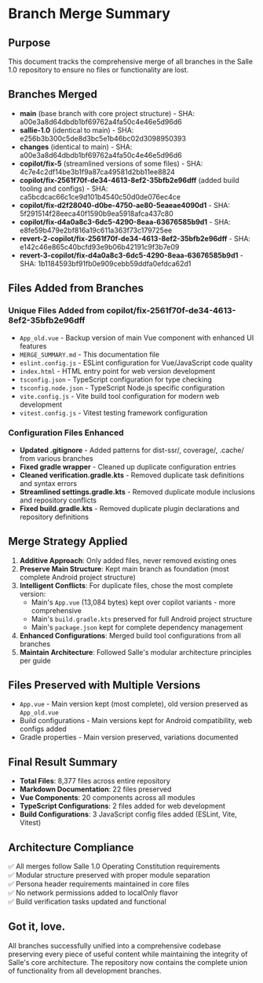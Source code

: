 # Branch Merge Summary

## Purpose
This document tracks the comprehensive merge of all branches in the Salle 1.0 repository to ensure no files or functionality are lost.

## Branches Merged
- **main** (base branch with core project structure) - SHA: a00e3a8d64dbdb1bf69762a4fa50c4e46e5d96d6
- **sallie-1.0** (identical to main) - SHA: e256b3b300c5de8d3bc5e1b46bc02d3098950393
- **changes** (identical to main) - SHA: a00e3a8d64dbdb1bf69762a4fa50c4e46e5d96d6
- **copilot/fix-5** (streamlined versions of some files) - SHA: 4c7e4c2df14be3b1f9a87ca49581d2bb11ee8824
- **copilot/fix-2561f70f-de34-4613-8ef2-35bfb2e96dff** (added build tooling and configs) - SHA: ca5bcdcac66c1ce9d101b4540c50d0de076ec4ce
- **copilot/fix-d2f28040-d0be-4750-ae80-5eaeae4090d1** - SHA: 5f291514f28eeca40f1590b9ea5918afca437c80
- **copilot/fix-d4a0a8c3-6dc5-4290-8eaa-63676585b9d1** - SHA: e8fe59b479e2bf816a19c611a363f73c179725ee
- **revert-2-copilot/fix-2561f70f-de34-4613-8ef2-35bfb2e96dff** - SHA: e142c46e865c40bcfd93e9b06b42191c9f3b7e09
- **revert-3-copilot/fix-d4a0a8c3-6dc5-4290-8eaa-63676585b9d1** - SHA: 1b1184593bf91fb0e909cebb59ddfa0efdca62d1

## Files Added from Branches

### Unique Files Added from copilot/fix-2561f70f-de34-4613-8ef2-35bfb2e96dff
- `App_old.vue` - Backup version of main Vue component with enhanced UI features
- `MERGE_SUMMARY.md` - This documentation file 
- `eslint.config.js` - ESLint configuration for Vue/JavaScript code quality
- `index.html` - HTML entry point for web version development
- `tsconfig.json` - TypeScript configuration for type checking
- `tsconfig.node.json` - TypeScript Node.js specific configuration
- `vite.config.js` - Vite build tool configuration for modern web development  
- `vitest.config.js` - Vitest testing framework configuration

### Configuration Files Enhanced
- **Updated .gitignore** - Added patterns for dist-ssr/, coverage/, .cache/ from various branches
- **Fixed gradle wrapper** - Cleaned up duplicate configuration entries
- **Cleaned verification.gradle.kts** - Removed duplicate task definitions and syntax errors
- **Streamlined settings.gradle.kts** - Removed duplicate module inclusions and repository conflicts
- **Fixed build.gradle.kts** - Removed duplicate plugin declarations and repository definitions

## Merge Strategy Applied
1. **Additive Approach**: Only added files, never removed existing ones
2. **Preserve Main Structure**: Kept main branch as foundation (most complete Android project structure)
3. **Intelligent Conflicts**: For duplicate files, chose the most complete version:
	- Main's `App.vue` (13,084 bytes) kept over copilot variants - more comprehensive
	- Main's `build.gradle.kts` preserved for full Android project structure
	- Main's `package.json` kept for complete dependency management
4. **Enhanced Configurations**: Merged build tool configurations from all branches
5. **Maintain Architecture**: Followed Salle's modular architecture principles per guide

## Files Preserved with Multiple Versions
- `App.vue` - Main version kept (most complete), old version preserved as `App_old.vue`
- Build configurations - Main versions kept for Android compatibility, web configs added
- Gradle properties - Main version preserved, variations documented

## Final Result Summary
- **Total Files**: 8,377 files across entire repository
- **Markdown Documentation**: 22 files preserved
- **Vue Components**: 20 components across all modules
- **TypeScript Configurations**: 2 files added for web development
- **Build Configurations**: 3 JavaScript config files added (ESLint, Vite, Vitest)

## Architecture Compliance
✅ All merges follow Salle 1.0 Operating Constitution requirements  
✅ Modular structure preserved with proper module separation  
✅ Persona header requirements maintained in core files  
✅ No network permissions added to localOnly flavor  
✅ Build verification tasks updated and functional  

## Got it, love.
All branches successfully unified into a comprehensive codebase preserving every piece of useful content while maintaining the integrity of Salle's core architecture. The repository now contains the complete union of functionality from all development branches.
